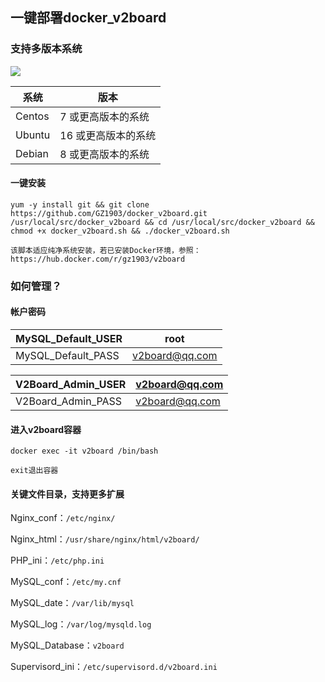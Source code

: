 ## 一键部署docker_v2board

### 支持多版本系统

![](https://cdn.jsdelivr.net/gh/gz1903/tu/007.png)

| 系统   | 版本                |
| ------ | ------------------- |
| Centos | 7 或更高版本的系统  |
| Ubuntu | 16 或更高版本的系统 |
| Debian | 8 或更高版本的系统  |

#### 一键安装

```shell
yum -y install git && git clone https://github.com/GZ1903/docker_v2board.git /usr/local/src/docker_v2board && cd /usr/local/src/docker_v2board && chmod +x docker_v2board.sh && ./docker_v2board.sh
```

`该脚本适应纯净系统安装，若已安装Docker环境，参照：https://hub.docker.com/r/gz1903/v2board`

### 如何管理？

#### 帐户密码

| MySQL_Default_USER | root                                    |
| ------------------ | --------------------------------------- |
| MySQL_Default_PASS | [v2board@qq.com](mailto:v2board@qq.com) |

| V2Board_Admin_USER | [v2board@qq.com](mailto:v2board@qq.com) |
| ------------------ | --------------------------------------- |
| V2Board_Admin_PASS | [v2board@qq.com](mailto:v2board@qq.com) |

#### 进入v2board容器

```shell
docker exec -it v2board /bin/bash
```

`exit退出容器`

#### 关键文件目录，支持更多扩展

Nginx_conf：`/etc/nginx/`

Nginx_html：`/usr/share/nginx/html/v2board/`

PHP_ini：`/etc/php.ini`

MySQL_conf：`/etc/my.cnf`

MySQL_date：`/var/lib/mysql`

MySQL_log：`/var/log/mysqld.log`

MySQL_Database：`v2board`

Supervisord_ini：`/etc/supervisord.d/v2board.ini`

